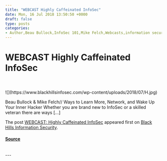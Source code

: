 ```yaml
---
title: "WEBCAST Highly Caffeinated InfoSec"
date: Mon, 16 Jul 2018 13:50:50 +0000
draft: false
type: posts
categories: 
- Author,Beau Bullock,InfoSec 101,Mike Felch,Webcasts,information security,infosec,meetups,public speaking,webcast,webcasts
---
```

# WEBCAST Highly Caffeinated InfoSec

<br/>

<br/>
![](https://www.blackhillsinfosec.com/wp-content/uploads/2018/07/H.jpg)

Beau Bullock & Mike Felch// Ways to Learn More, Network, and Wake Up Your Inner Hacker Whether you are brand new to InfoSec or a skilled veteran there are ways \[…\]

The post [WEBCAST: Highly Caffeinated InfoSec](https://www.blackhillsinfosec.com/webcast-highly-caffeinated-infosec/) appeared first on [Black Hills Information Security](https://www.blackhillsinfosec.com).

#### [Source](https://www.blackhillsinfosec.com/webcast-highly-caffeinated-infosec/)

<br/>
---
